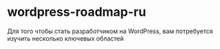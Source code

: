 # wordpress-roadmap-ru
Для того чтобы стать разработчиком на WordPress, вам потребуется изучить несколько ключевых областей
